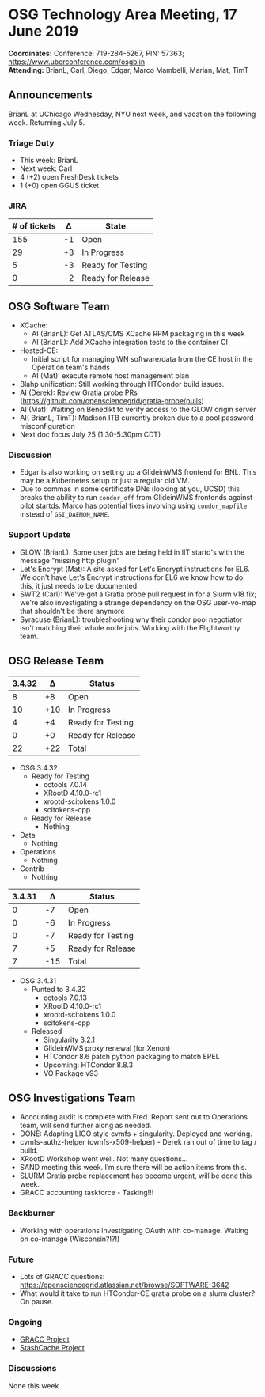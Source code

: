 # OSG Technology Area Meeting, 17 June 2019

**Coordinates:** Conference: 719-284-5267, PIN: 57363; <https://www.uberconference.com/osgblin>  
**Attending:** BrianL, Carl, Diego, Edgar, Marco Mambelli, Marian, Mat, TimT


## Announcements

BrianL at UChicago Wednesday, NYU next week, and vacation the following week. Returning July 5.  


### Triage Duty

-   This week: BrianL
-   Next week: Carl
-   4 (+2) open FreshDesk tickets
-   1 (+0) open GGUS ticket


### JIRA

| # of tickets | &Delta; | State             |
|------------ |------- |----------------- |
| 155          | -1      | Open              |
| 29           | +3      | In Progress       |
| 5            | -3      | Ready for Testing |
| 0            | -2      | Ready for Release |


## OSG Software Team

-   XCache:  
    -   AI (BrianL): Get ATLAS/CMS XCache RPM packaging in this week
    -   AI (BrianL): Add XCache integration tests to the container CI
-   Hosted-CE:  
    -   Initial script for managing WN software/data from the CE host in the Operation team's hands
    -   AI (Mat): execute remote host management plan
-   Blahp unification: Still working through HTCondor build issues.
-   AI (Derek): Review Gratia probe PRs (<https://github.com/opensciencegrid/gratia-probe/pulls>)
-   AI (Mat): Waiting on Benedikt to verify access to the GLOW origin server
-   AI( BrianL, TimT): Madison ITB currently broken due to a pool password misconfiguration
-   Next doc focus July 25 (1:30-5:30pm CDT)


### Discussion

-   Edgar is also working on setting up a GlideinWMS frontend for BNL.
    This may be a Kubernetes setup or just a regular old VM.
-   Due to commas in some certificate DNs (looking at you, UCSD) this breaks the ability to run `condor_off` from GlideinWMS frontends against pilot startds.
    Marco has potential fixes involving using `condor_mapfile` instead of `GSI_DAEMON_NAME`.


### Support Update

-   GLOW (BrianL): Some user jobs are being held in IIT startd's with the message "missing http plugin"
-   Let's Encrypt (Mat): A site asked for Let's Encrypt instructions for EL6. We don't have Let's Encrypt instructions for EL6 we know how to do this, it just needs to be documented
-   SWT2 (Carl): We've got a Gratia probe pull request in for a Slurm v18 fix; we're also investigating a strange dependency on the OSG user-vo-map that shouldn't be there anymore
-   Syracuse (BrianL): troubleshooting why their condor pool negotiator isn't matching their whole node jobs. Working with the Flightworthy team.


## OSG Release Team

| 3.4.32 | &Delta; | Status            |
|------ |------- |----------------- |
| 8      | +8      | Open              |
| 10     | +10     | In Progress       |
| 4      | +4      | Ready for Testing |
| 0      | +0      | Ready for Release |
| 22     | +22     | Total             |

-   OSG 3.4.32  
    -   Ready for Testing  
        -   cctools 7.0.14
        -   XRootD 4.10.0-rc1
        -   xrootd-scitokens 1.0.0
        -   scitokens-cpp
    -   Ready for Release
        -   Nothing
-   Data  
    -   Nothing
-   Operations  
    -   Nothing
-   Contrib  
    -   Nothing

| 3.4.31 | &Delta; | Status            |
|------ |------- |----------------- |
| 0      | -7      | Open              |
| 0      | -6      | In Progress       |
| 0      | -7      | Ready for Testing |
| 7      | +5      | Ready for Release |
| 7      | -15     | Total             |

-   OSG 3.4.31  
    -   Punted to 3.4.32
        -   cctools 7.0.13
        -   XRootD 4.10.0-rc1
        -   xrootd-scitokens 1.0.0
        -   scitokens-cpp
    -   Released
        -   Singularity 3.2.1
        -   GlideinWMS proxy renewal (for Xenon)
        -   HTCondor 8.6 patch python packaging to match EPEL
        -   Upcoming: HTCondor 8.8.3
        -   VO Package v93


## OSG Investigations Team

-   Accounting audit is complete with Fred. Report sent out to Operations team, will send further along as needed.
-   DONE: Adapting LIGO style cvmfs + singularity. Deployed and working.
-   cvmfs-authz-helper (cvmfs-x509-helper) - Derek ran out of time to tag / build.
-   XRootD Workshop went well.  Not many questions…
-   SAND meeting this week.  I’m sure there will be action items from this.
-   SLURM Gratia probe replacement has become urgent, will be done this week.
-   GRACC accounting taskforce - Tasking!!!


### Backburner

-   Working with operations investigating OAuth with co-manage.  Waiting on co-manage (Wisconsin?!?!)


### Future

-   Lots of GRACC questions: <https://opensciencegrid.atlassian.net/browse/SOFTWARE-3642>
-   What would it take to run HTCondor-CE gratia probe on a slurm cluster?  On pause.


### Ongoing

-   [GRACC Project](https://opensciencegrid.atlassian.net/projects/GRACC)
-   [StashCache Project](http://opensciencegrid.org/docs/data/stashcache/overview/)


### Discussions

None this week
